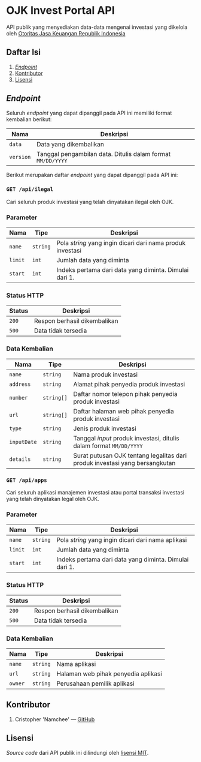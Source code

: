 # OJK Invest Portal API

API publik yang menyediakan data-data mengenai investasi yang dikelola oleh [Otoritas Jasa Keuangan Republik Indonesia](https://www.ojk.go.id/Default.aspx)

## Daftar Isi

1. [_Endpoint_](#endpoint)
2. [Kontributor](#kontributor)
3. [Lisensi](#lisensi)

## _Endpoint_

Seluruh _endpoint_ yang dapat dipanggil pada API ini memiliki format kembalian berikut:

Nama | Deskripsi
---- | ---------
`data` | Data yang dikembalikan
`version` | Tanggal pengambilan data. Ditulis dalam format `MM/DD/YYYY`

Berikut merupakan daftar _endpoint_ yang dapat dipanggil pada API ini:

### `GET /api/ilegal`

Cari seluruh produk investasi yang telah dinyatakan ilegal oleh OJK.

### Parameter

Nama | Tipe | Deskripsi
---- | ---- | ---------
`name` | `string` | Pola _string_ yang ingin dicari dari nama produk investasi
`limit` | `int` | Jumlah data yang diminta
`start` | `int` | Indeks pertama dari data yang diminta. Dimulai dari 1.

### Status HTTP

Status | Deskripsi
------ | ---------
`200` | Respon berhasil dikembalikan
`500` | Data tidak tersedia

### Data Kembalian

Nama | Tipe | Deskripsi
---- | ---- | ---------
`name` | `string` | Nama produk investasi
`address` | `string` | Alamat pihak penyedia produk investasi
`number` | `string[]` | Daftar nomor telepon pihak penyedia produk investasi
`url` | `string[]` | Daftar halaman web pihak penyedia produk investasi
`type` | `string` | Jenis produk investasi
`inputDate` | `string` | Tanggal _input_ produk investasi, ditulis dalam format `MM/DD/YYYY`
`details` | `string` | Surat putusan OJK tentang legalitas dari produk investasi yang bersangkutan

### `GET /api/apps`

Cari seluruh aplikasi manajemen investasi atau portal transaksi investasi yang telah dinyatakan legal oleh OJK.

### Parameter

Nama | Tipe | Deskripsi
---- | ---- | ---------
`name` | `string` | Pola _string_ yang ingin dicari dari nama aplikasi
`limit` | `int` | Jumlah data yang diminta
`start` | `int` | Indeks pertama dari data yang diminta. Dimulai dari 1.

### Status HTTP

Status | Deskripsi
------ | ---------
`200` | Respon berhasil dikembalikan
`500` | Data tidak tersedia

### Data Kembalian

Nama | Tipe | Deskripsi
---- | ---- | ---------
`name` | `string` | Nama aplikasi
`url` | `string` | Halaman web pihak penyedia aplikasi
`owner` | `string` | Perusahaan pemilik aplikasi

## Kontributor

1. Cristopher 'Namchee' — [GitHub](https://github.com/Namchee)

## Lisensi

_Source code_ dari API publik ini dilindungi oleh [lisensi MIT](./LICENSE).
